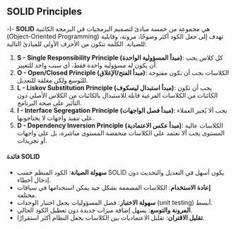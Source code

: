 ## SOLID Principles

-ا- **SOLID** هي مجموعة من خمسة مبادئ لتصميم البرمجيات في البرمجة الكائنية (Object-Oriented Programming) تهدف إلى جعل الكود أكثر وضوحًا، مرونة، وقابلية للصيانة. الكلمة تتكون من الأحرف الأولى للمبادئ التالية:

1. **S - Single Responsibility Principle (مبدأ المسؤولية الواحدة)**:
كل كلاس يجب أن يكون له مسؤولية واحدة فقط، أي سبب واحد للتغيير.
2. **O - Open/Closed Principle (مبدأ الفتح/الإغلاق)**: 
الكلاسات يجب أن تكون مفتوحة للتوسع ولكن مغلقة للتعديل.
3. **L - Liskov Substitution Principle (مبدأ استبدال ليسكوف)**:
يجب أن تكون الكائنات من الكلاسات الفرعية قابلة للاستبدال بالكائنات من الكلاس الأصلي دون التأثير على صحة البرنامج.
4. **I - Interface Segregation Principle (مبدأ فصل الواجهات)**:
يجب ألا يُجبر العملاء على تنفيذ واجهات لا يحتاجونها.
5. **D - Dependency Inversion Principle (مبدأ عكس الاعتمادية)**: 
الكلاسات عالية المستوى يجب ألا تعتمد على الكلاسات منخفضة المستوى مباشرة، بل على واجهات أو تجريدات.

#### **فائدة SOLID**
- **سهولة الصيانة**: الكود المنظم حسب SOLID يكون أسهل في التعديل والتحديث دون إدخال أخطاء.
- **إعادة الاستخدام**: الكلاسات المصممة بشكل جيد يمكن استخدامها في سياقات مختلفة.
- **سهولة الاختبار**: فصل المسؤوليات يجعل اختبار الوحدات (unit testing) أبسط.
- **المرونة والتوسع**: يسهل إضافة ميزات جديدة دون تعطيل الكود الحالي.
- **تقليل الاقتران**: تقليل الاعتماديات بين الكلاسات يجعل النظام أكثر استقرارًا.
